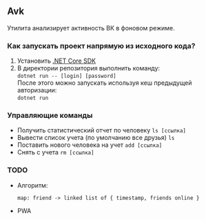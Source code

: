 ## Avk
Утилита анализирует активность ВК в фоновом режиме. 
### Как запускать проект напрямую из исходного кода?
1. Установить [.NET Core SDK](https://dot.net)
2. В директории репозитория выполнить команду:  
`dotnet run -- [login] [password]`  
После этого можно запускать используя кеш предыдущей авторизации:  
`dotnet run`
### Управляющие команды
* Получить статистический отчет по человеку `ls [ссылка]`
* Вывести список учета (по умолчанию все друзья)  `ls`
* Поставить нового человека на учет  `add [ссылка]`
* Снять с учета  `rm [ссылка]`
### TODO
* Алгоритм:  
  ```
  map: friend -> linked list of { timestamp, friends online }
  ```
* PWA
